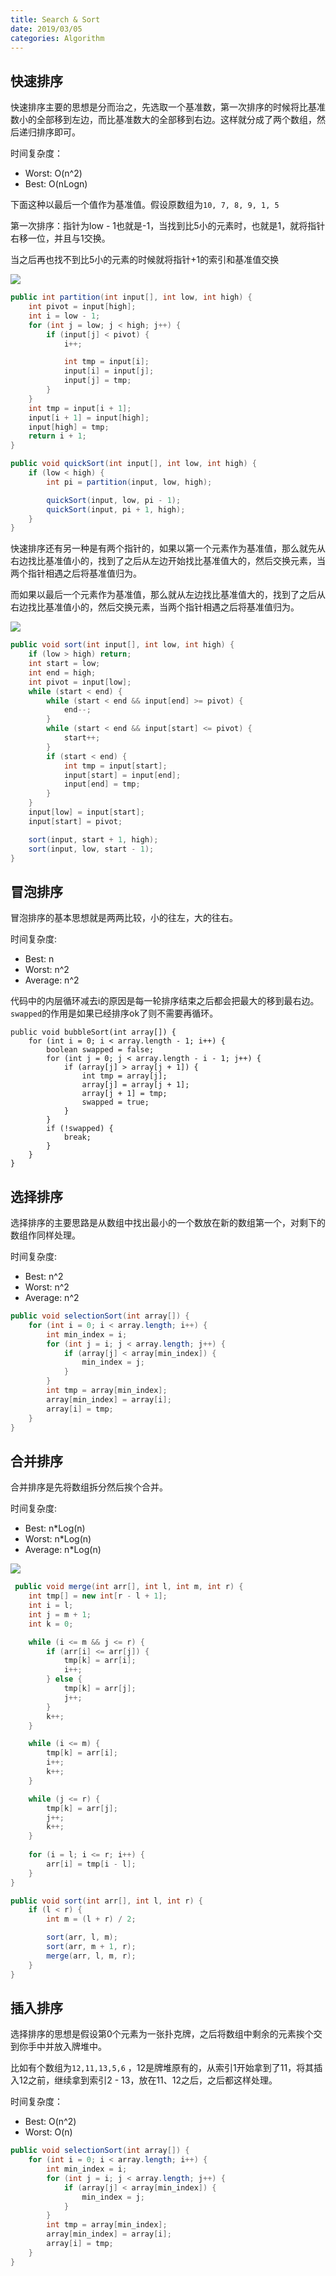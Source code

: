 ```yaml
---
title: Search & Sort
date: 2019/03/05
categories: Algorithm
---
```


## 快速排序
快速排序主要的思想是分而治之，先选取一个基准数，第一次排序的时候将比基准数小的全部移到左边，而比基准数大的全部移到右边。这样就分成了两个数组，然后递归排序即可。

时间复杂度：
- Worst: O(n^2)
- Best: O(nLogn)

下面这种以最后一个值作为基准值。假设原数组为`10, 7, 8, 9, 1, 5`

第一次排序：指针为low - 1也就是-1，当找到比5小的元素时，也就是1，就将指针右移一位，并且与1交换。

当之后再也找不到比5小的元素的时候就将指针+1的索引和基准值交换

![](/assets/Algorith_SearchAndSort/quick_sort.jpg)
```java
public int partition(int input[], int low, int high) {
    int pivot = input[high];
    int i = low - 1;
    for (int j = low; j < high; j++) {
        if (input[j] < pivot) {
            i++;

            int tmp = input[i];
            input[i] = input[j];
            input[j] = tmp;
        }
    }
    int tmp = input[i + 1];
    input[i + 1] = input[high];
    input[high] = tmp;
    return i + 1;
}

public void quickSort(int input[], int low, int high) {
    if (low < high) {
        int pi = partition(input, low, high);

        quickSort(input, low, pi - 1);
        quickSort(input, pi + 1, high);
    }
}
```

快速排序还有另一种是有两个指针的，如果以第一个元素作为基准值，那么就先从右边找比基准值小的，找到了之后从左边开始找比基准值大的，然后交换元素，当两个指针相遇之后将基准值归为。

而如果以最后一个元素作为基准值，那么就从左边找比基准值大的，找到了之后从右边找比基准值小的，然后交换元素，当两个指针相遇之后将基准值归为。

![](/assets/Algorith_SearchAndSort/quick_sort_two_pointer.jpg)
```java
public void sort(int input[], int low, int high) {
    if (low > high) return;
    int start = low;
    int end = high;
    int pivot = input[low];
    while (start < end) {
        while (start < end && input[end] >= pivot) {
            end--;
        }
        while (start < end && input[start] <= pivot) {
            start++;
        }
        if (start < end) {
            int tmp = input[start];
            input[start] = input[end];
            input[end] = tmp;
        }
    }
    input[low] = input[start];
    input[start] = pivot;

    sort(input, start + 1, high);
    sort(input, low, start - 1);
}
```

## 冒泡排序
冒泡排序的基本思想就是两两比较，小的往左，大的往右。

时间复杂度:
- Best: n
- Worst: n^2
- Average: n^2

代码中的内层循环减去i的原因是每一轮排序结束之后都会把最大的移到最右边。`swapped`的作用是如果已经排序ok了则不需要再循环。
```
public void bubbleSort(int array[]) {
    for (int i = 0; i < array.length - 1; i++) {
        boolean swapped = false;
        for (int j = 0; j < array.length - i - 1; j++) {
            if (array[j] > array[j + 1]) {
                int tmp = array[j];
                array[j] = array[j + 1];
                array[j + 1] = tmp;
                swapped = true;
            }
        }
        if (!swapped) {
            break;
        }
    }
}
```

## 选择排序
选择排序的主要思路是从数组中找出最小的一个数放在新的数组第一个，对剩下的数组作同样处理。

时间复杂度:
- Best: n^2
- Worst: n^2
- Average: n^2

```java
public void selectionSort(int array[]) {
    for (int i = 0; i < array.length; i++) {
        int min_index = i;
        for (int j = i; j < array.length; j++) {
        	if (array[j] < array[min_index]) {
            	min_index = j;
        	}
    	}
    	int tmp = array[min_index];
    	array[min_index] = array[i];
    	array[i] = tmp;
    }
}
```
## 合并排序
合并排序是先将数组拆分然后挨个合并。

时间复杂度:
- Best: n*Log(n)
- Worst: n*Log(n)
- Average: n*Log(n)

![](/assets/Algorith_SearchAndSort/merge_sort.jpg)
```java
 public void merge(int arr[], int l, int m, int r) {
    int tmp[] = new int[r - l + 1];
    int i = l;
    int j = m + 1;
    int k = 0;

    while (i <= m && j <= r) {
        if (arr[i] <= arr[j]) {
            tmp[k] = arr[i];
            i++;
        } else {
            tmp[k] = arr[j];
            j++;
        }
        k++;
    }

    while (i <= m) {
        tmp[k] = arr[i];
        i++;
        k++;
    }

    while (j <= r) {
        tmp[k] = arr[j];
        j++;
        k++;
    }
        
    for (i = l; i <= r; i++) {
        arr[i] = tmp[i - l];
    }
}

public void sort(int arr[], int l, int r) {
    if (l < r) {
        int m = (l + r) / 2;

        sort(arr, l, m);
        sort(arr, m + 1, r);
        merge(arr, l, m, r);
    }
}
```

## 插入排序
选择排序的思想是假设第0个元素为一张扑克牌，之后将数组中剩余的元素挨个交到你手中并放入牌堆中。

比如有个数组为`12,11,13,5,6` ，12是牌堆原有的，从索引1开始拿到了11，将其插入12之前，继续拿到索引2 - 13，放在11、12之后，之后都这样处理。

时间复杂度：
- Best: O(n^2)
- Worst: O(n)
```java
public void selectionSort(int array[]) {
    for (int i = 0; i < array.length; i++) {
        int min_index = i;
        for (int j = i; j < array.length; j++) {
            if (array[j] < array[min_index]) {
                min_index = j;
            }
        }
        int tmp = array[min_index];
        array[min_index] = array[i];
        array[i] = tmp;
    }
}
```

